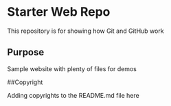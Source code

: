 # Starter Web Repo

This repository is for showing how Git and GitHub work

## Purpose

Sample website with plenty of files for demos

##Copyright

Adding copyrights to the README.md file here